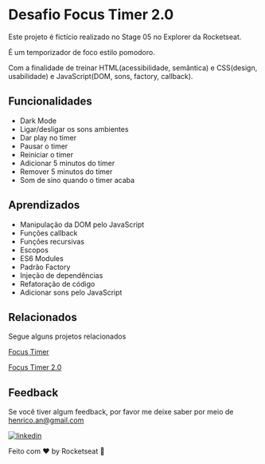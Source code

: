 
# Desafio Focus Timer 2.0

Este projeto é fictício realizado no Stage 05 no Explorer da Rocketseat.

É um temporizador de foco estilo pomodoro.

Com a finalidade de treinar HTML(acessibilidade, semântica) e CSS(design, usabilidade) e JavaScript(DOM, sons, factory, callback).

## Funcionalidades

- Dark Mode
- Ligar/desligar os sons ambientes
- Dar play no timer
- Pausar o timer
- Reiniciar o timer
- Adicionar 5 minutos do timer
- Remover 5 minutos do timer
- Som de sino quando o timer acaba


## Aprendizados

- Manipulação da DOM pelo JavaScript
- Funções callback
- Funções recursivas
- Escopos
- ES6 Modules
- Padrão Factory
- Injeção de dependências
- Refatoração de código
- Adicionar sons pelo JavaScript
## Relacionados

Segue alguns projetos relacionados

[Focus Timer](https://github.com/HenricoAngolera/FocusTimerJS)

[Focus Timer 2.0](https://github.com/HenricoAngolera/FocusTimerSoundsJS)




## Feedback

Se você tiver algum feedback, por favor me deixe saber por meio de henrico.an@gmail.com

[![linkedin](https://img.shields.io/badge/linkedin-0A66C2?style=for-the-badge&logo=linkedin&logoColor=white)](https://www.linkedin.com/in/henrico-angolera-b89515243)

Feito com ♥ by Rocketseat 👋
